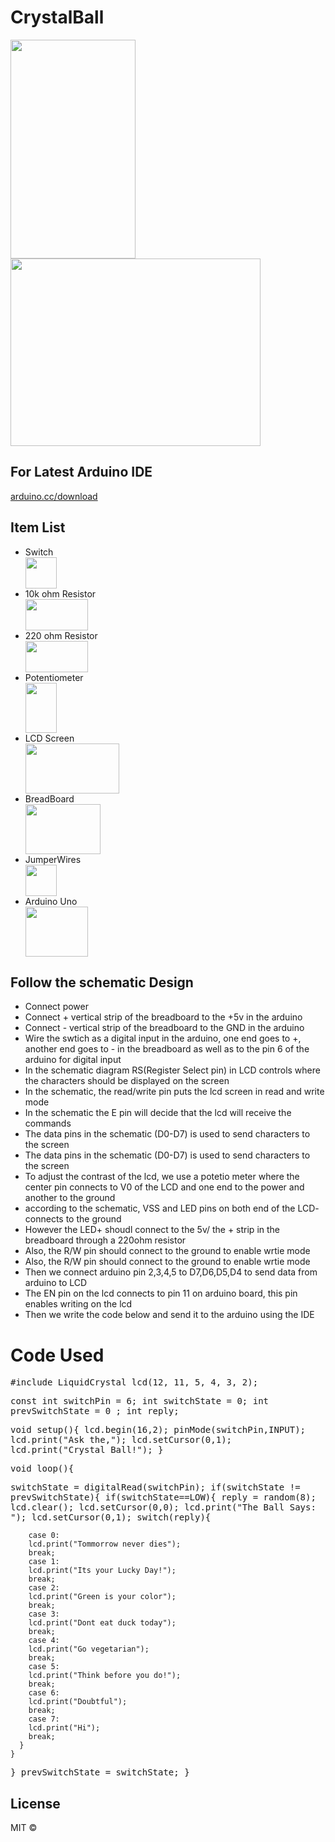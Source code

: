 # CrystalBall

<img src="https://image.ibb.co/iZsdFa/setup.jpg" height="350" width="200">
<img src="https://image.ibb.co/g6Z8Fa/schematic.jpg" height="300" width="400">

<p align="center">
  <h2> For Latest Arduino IDE </h2> <a href="arduino.cc/download">arduino.cc/download</a>  
</p>

<p align="center">
  <h2> Item List </h2> 
  <ul>
    <li>Switch</li> <img src="https://image.ibb.co/g7ZKMF/switch.png" height="50" width="50">
    <li>10k ohm Resistor</li> <img src="https://image.ibb.co/ieTDgF/resistor.png" height="50" width="100">
    <li>220 ohm Resistor</li> <img src="https://image.ibb.co/nDhjov/Screen_Shot_2017_02_06_at_11_16_08_AM.png" height="50" width="100">
    <li>Potentiometer</li><img src="https://image.ibb.co/cpPava/potentiometer.png" height="80" width="50">
    <li>LCD Screen</li><img src="https://image.ibb.co/c5u8Fa/lcd.png" height="80" width="150">
    <li>BreadBoard</li><img src="https://image.ibb.co/h2NpMF/breadboard.png" height="80" width="120">
    <li>JumperWires</li><img src="https://image.ibb.co/b3okva/jumper.png" height="50" width="50">
    <li>Arduino Uno</li><img src="https://image.ibb.co/etKEov/arduino.png" height="80" width="100">
  </ul>
</p>

<p align="center">
  <h2> Follow the schematic Design </h2>
  <ul>
     <li>Connect power</li>
     <li>Connect + vertical strip of the breadboard to the +5v in the arduino</li>
     <li>Connect - vertical strip of the breadboard to the GND in the arduino</li>
     <li>Wire the swtich as a digital input in the arduino, one end goes to +, another end goes to - in the breadboard as        well as to the pin 6 of the arduino for digital input</li>
     <li>In the schematic diagram RS(Register Select pin) in LCD controls where the characters should be displayed on the screen</li>
     <li> In the schematic, the read/write pin puts the lcd screen in read and write mode</li>
     <li>In the schematic the E pin will decide that the lcd will receive the commands </li>
     <li>The data pins in the schematic (D0-D7) is used to send characters to the screen </li>
     <li>The data pins in the schematic (D0-D7) is used to send characters to the screen </li>
      <li>To adjust the contrast of the lcd, we use a potetio meter where the center pin connects to V0 of the LCD and one end to the power and another to the ground </li>
      <li>according to the schematic, VSS and LED pins on both end of the LCD- connects to the ground</li>
      <li>However the LED+ shoudl connect to the 5v/ the + strip in the breadboard through a 220ohm resistor</li>
      <li>Also, the R/W pin should connect to the ground to enable wrtie mode</li>
      <li>Also, the R/W pin should connect to the ground to enable wrtie mode</li>
      <li>Then we connect arduino pin 2,3,4,5 to D7,D6,D5,D4 to send data from arduino to LCD</li>
      <li>The EN pin on the lcd connects to pin 11 on arduino board, this pin enables writing on the lcd</li>
      <li>Then we write the code below and send it to the arduino using the IDE</li>
  </ul>
</p>

<h1>Code Used</h1>
<tt>
#include <LiquidCrystal.h>
LiquidCrystal lcd(12, 11, 5, 4, 3, 2);

const int switchPin = 6;
      int switchState = 0;
      int prevSwitchState = 0 ;
      int reply;
      
void setup(){
     lcd.begin(16,2);
     pinMode(switchPin,INPUT);
     lcd.print("Ask the,");
     lcd.setCursor(0,1);
     lcd.print("Crystal Ball!");
}

void loop(){

  switchState = digitalRead(switchPin);
  if(switchState != prevSwitchState){
    if(switchState==LOW){
      reply = random(8);
      lcd.clear();
      lcd.setCursor(0,0);
      lcd.print("The Ball Says: ");
      lcd.setCursor(0,1);
      switch(reply){
      
        case 0:
        lcd.print("Tommorrow never dies");
        break;
        case 1:
        lcd.print("Its your Lucky Day!");
        break;
        case 2:
        lcd.print("Green is your color");
        break;
        case 3:
        lcd.print("Dont eat duck today");
        break;
        case 4:
        lcd.print("Go vegetarian");
        break;
        case 5:
        lcd.print("Think before you do!");
        break;
        case 6:
        lcd.print("Doubtful");
        break;
        case 7:
        lcd.print("Hi");
        break; 
      }
    }
  }
  prevSwitchState = switchState;
}

</tt>

## License

MIT © 
